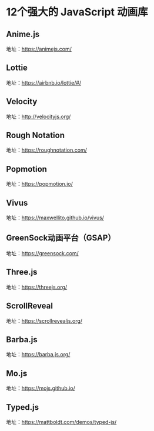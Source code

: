 # 12个强大的 JavaScript 动画库

## Anime.js 

地址：https://animejs.com/

## Lottie

地址：https://airbnb.io/lottie/#/

## Velocity

地址：http://velocityjs.org/

## Rough Notation

地址：https://roughnotation.com/

## Popmotion

地址：https://popmotion.io/

## Vivus

地址：https://maxwellito.github.io/vivus/

## GreenSock动画平台（GSAP）

地址：https://greensock.com/

## Three.js

地址：https://threejs.org/

## ScrollReveal

地址：https://scrollrevealjs.org/

## Barba.js

地址：https://barba.js.org/

## Mo.js

地址：https://mojs.github.io/

##  Typed.js

地址：https://mattboldt.com/demos/typed-js/
